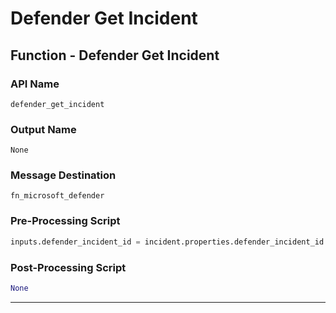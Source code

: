 <!--
    DO NOT MANUALLY EDIT THIS FILE
    THIS FILE IS AUTOMATICALLY GENERATED WITH resilient-circuits codegen
-->

# Defender Get Incident

## Function - Defender Get Incident

### API Name
`defender_get_incident`

### Output Name
`None`

### Message Destination
`fn_microsoft_defender`

### Pre-Processing Script
```python
inputs.defender_incident_id = incident.properties.defender_incident_id
```

### Post-Processing Script
```python
None
```

---

